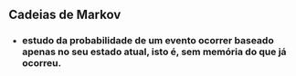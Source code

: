 ## Cadeias de Markov

- ### estudo da probabilidade de um evento ocorrer baseado apenas no seu estado atual, isto é, sem memória do que já ocorreu.
